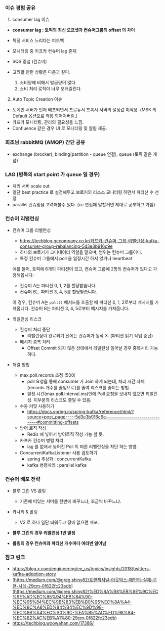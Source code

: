 ### 이슈 경험 공유 
1. consumer lag 이슈
  - **consumer lag : 토픽의 최신 오프셋과 컨슈머그룹의 offset 의 차이**
  - 특정 서비스 느리다는 피드백
  - 모니터링 중 카프카 컨슈머 lag 존재
  - SQS 증설 (컨슈머)

  - 고려할 만한 상황은 다음과 같다.

    1. 소비량에 비해서 발급량이 많다.
    2. 소비 처리 로직이 너무 오래걸린다.

2. Auto Topic Creation 이슈
  - 도메인 서버가 먼저 배포되면서 프로듀서 프록시 서버의 설정값 미적용. (MSK 의 Default 옵션으로 적용 되어져버림.)
  - 카프카 모니터링, 관리의 필요성을 느낌.
  - Confluence 같은 경우 UI 로 모니터링 및 알림 제공.

### 희조님 rabbitMQ (AMQP) 간단 공유 
  - exchange (brocker), binding(partition - queue 연결), queue (토픽 같은 개념)

### LAG (병목의 start point 가 queue 일 경우)
  - 처리 서버 scale out.
  - 일단 best practice 로 설정해두고 브로커의 리소스 모니터링 하면서 파티션 수 선정
  - parallel 컨슈밍을 고려해볼수 있다. (cc 면접때 말할거면 제대로 공부하고 가셈)

### 컨슈머 리밸런싱
  - 컨슈머 그룹 리밸런싱
    - https://techblog.gccompany.co.kr/카프카-컨슈머-그룹-리밸런싱-kafka-consumer-group-rebalancing-5d3e3b916c9e
    - 하나의 브로커가 코디네이터 역할을 맡으며, 범위는 컨슈머 그룹이다.
    - 특정 컨슈머 그룹에서 poll 을 일정시간 하지 않거나 heartbeat

    예를 들어, 토픽에 6개의 파티션이 있고, 컨슈머 그룹에 2명의 컨슈머가 있다고 가정해봅시다:

    - 컨슈머 A는 파티션 0, 1, 2를 할당받습니다.
    - 컨슈머 B는 파티션 3, 4, 5를 할당받습니다.

    이 경우, 컨슈머 A는 `poll()` 메서드를 호출할 때 파티션 0, 1, 2로부터 메시지를 가져옵니다. 컨슈머 B는 파티션 3, 4, 5로부터 메시지를 가져옵니다.
  
- 리밸런싱 리스크 
  - 컨슈머 처리 중단 
    - 리밸런싱이 완료되기 전에는 컨슈머가 동작 X. (파티션 읽기 작업 중단)
  - 메시지 중복 처리
    - Offset Commit 되지 않은 상태에서 리밸런싱 일어날 경우 중복처리 가능하다.

- 해결 방법 
  - max.poll.records 조정 (500)
    - poll 요청을 통해 consumer 가 Join 하게 되는데, 처리 시간 자체 (records 개수를 줄임으로)를 줄여 리스크를 줄이는 방법.
    - 일정 시간(max.poll.interval.ms)안에 Poll 요청을 보내지 않으면 리밸런싱. 이부분의 리스크도 줄일 수 있음.
  - 수동 커밋 사용하기
    - https://docs.spring.io/spring-kafka/reference/html/?source=post_page-----5d3e3b916c9e--------------------------------#committing-offsets
  - 방어 로직 작성
    - Redis 에 넣어서 방어로직 작성 가능 할 듯.
  - 카프카 컨슈머 병렬 처리
    - lag 를 없애서 늦어진 Poll 의 따른 리밸런싱을 차단 하는 방법.
  - ConcurrentKafkaListener 사용 검토하기
    - spring 추상화 : concurrentKafka
    - kafka 병령처리 : parallel kafka
                      

### 컨슈머 배포 전략
  - 블루 그린 VS 롤링
    - 기존에 떠있는 서버를 한번에 바꾸느냐, 조금씩 바꾸느냐.
  - 카나리 & 롤링
    - V2 로 하나 일단 띄워두고 장애 없으면 배포.
    
  - **블루 그린의 경우 리밸런싱 1번 발생** 
  - **롤링의 경우 컨슈머와 파티션 개수마다 여러번 일어남** 

### 참고 링크
- https://blog.x.com/engineering/en_us/topics/insights/2018/twitters-kafka-adoption-story
- [https://medium.com/@greg.shiny82/트랜잭셔널-아웃박스-패턴의-실제-구현-사례-29cm-0f822fc23edb](https://medium.com/@greg.shiny82/%ED%8A%B8%EB%9E%9C%EC%9E%AD%EC%85%94%EB%84%90-%EC%95%84%EC%9B%83%EB%B0%95%EC%8A%A4-%ED%8C%A8%ED%84%B4%EC%9D%98-%EC%8B%A4%EC%A0%9C-%EA%B5%AC%ED%98%84-%EC%82%AC%EB%A1%80-29cm-0f822fc23edb)
- https://techblog.woowahan.com/17386/